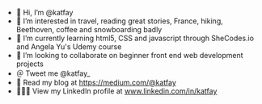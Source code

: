 - 👋 Hi, I’m @katfay
- 👀 I’m interested in travel, reading great stories, France, hiking, Beethoven, coffee and snowboarding badly
- 🌱 I’m currently learning html5, CSS and javascript through SheCodes.io and Angela Yu's Udemy course
- 💞️ I’m looking to collaborate on beginner front end web development projects
- ＠ Tweet me @katfay_ 
- 📝 Read my blog at https://medium.com/@katfay
- 👩🏼‍💼 View my LinkedIn profile at www.linkedin.com/in/katfay

<!---
katfay/katfay is a ✨ special ✨ repository because its `README.md` (this file) appears on your GitHub profile.
You can click the Preview link to take a look at your changes.
--->

